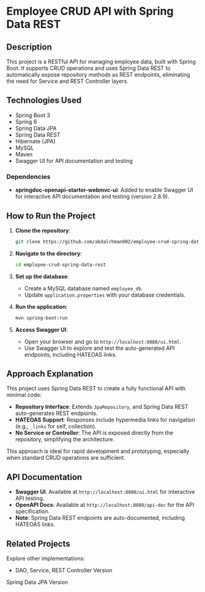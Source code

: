 # Employee CRUD API with Spring Data REST

## Description

This project is a RESTful API for managing employee data, built with Spring Boot. It supports CRUD operations and uses Spring Data REST to automatically expose repository methods as REST endpoints, eliminating the need for Service and REST Controller layers.

## Technologies Used

- Spring Boot 3
- Spring 6
- Spring Data JPA
- Spring Data REST
- Hibernate (JPA)
- MySQL
- Maven
- Swagger UI for API documentation and testing

### Dependencies

- **springdoc-openapi-starter-webmvc-ui**: Added to enable Swagger UI for interactive API documentation and testing (version 2.8.9).

## How to Run the Project

1. **Clone the repository**:

   ```bash
   git clone https://github.com/abdalrhman002/employee-crud-spring-data-rest.git
   ```

2. **Navigate to the directory**:

   ```bash
   cd employee-crud-spring-data-rest
   ```

3. **Set up the database**:

    - Create a MySQL database named `employee_db`.
    - Update `application.properties` with your database credentials.

4. **Run the application**:

   ```bash
   mvn spring-boot:run
   ```

5. **Access Swagger UI**:

    - Open your browser and go to `http://localhost:8080/ui.html`.
    - Use Swagger UI to explore and test the auto-generated API endpoints, including HATEOAS links.

## Approach Explanation

This project uses Spring Data REST to create a fully functional API with minimal code:

- **Repository Interface**: Extends `JpaRepository`, and Spring Data REST auto-generates REST endpoints.
- **HATEOAS Support**: Responses include hypermedia links for navigation (e.g., `_links` for self, collection).
- **No Service or Controller**: The API is exposed directly from the repository, simplifying the architecture.

This approach is ideal for rapid development and prototyping, especially when standard CRUD operations are sufficient.

## API Documentation

- **Swagger UI**: Available at `http://localhost:8080/ui.html` for interactive API testing.
- **OpenAPI Docs**: Available at `http://localhost:8080/api-doc` for the API specification.
- **Note**: Spring Data REST endpoints are auto-documented, including HATEOAS links.

## Related Projects

Explore other implementations:

- DAO, Service, REST Controller Version

Spring Data JPA Version